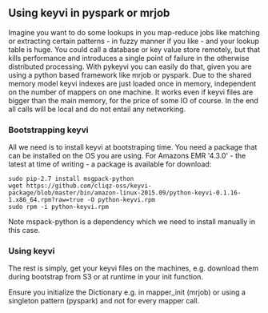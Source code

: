 ## Using keyvi in pyspark or mrjob


Imagine you want to do some lookups in you map-reduce jobs like matching or extracting certain patterns - in fuzzy manner if you like - and your lookup table is huge. 
You could call a database or key value store remotely, but that kills performance and introduces a single point of failure in the otherwise distributed processing.
With pykeyvi you can easily do that, given you are using a python based framework like mrjob or pyspark. 
Due to the shared memory model keyvi indexes are just loaded once in memory, independent on the number of mappers on one machine.
It works even if keyvi files are bigger than the main memory, for the price of some IO of course. 
In the end all calls will be local and do not entail any networking.

### Bootstrapping keyvi

All we need is to install keyvi at bootstraping time. 
You need a package that can be installed on the OS you are using. 
For Amazons EMR '4.3.0' - the latest at time of writing - a package is available for download:

    sudo pip-2.7 install msgpack-python
    wget https://github.com/cliqz-oss/keyvi-package/blob/master/bin/amazon-linux-2015.09/python-keyvi-0.1.16-1.x86_64.rpm?raw=true -O python-keyvi.rpm
    sudo rpm -i python-keyvi.rpm
    
Note mspack-python is a dependency which we need to install manually in this case.

### Using keyvi

The rest is simply, get your keyvi files on the machines, e.g. download them during bootstrap from S3 or at runtime in your init function.

Ensure you initialize the Dictionary e.g. in mapper_init (mrjob) or using a singleton pattern (pyspark) and not for every mapper call.
